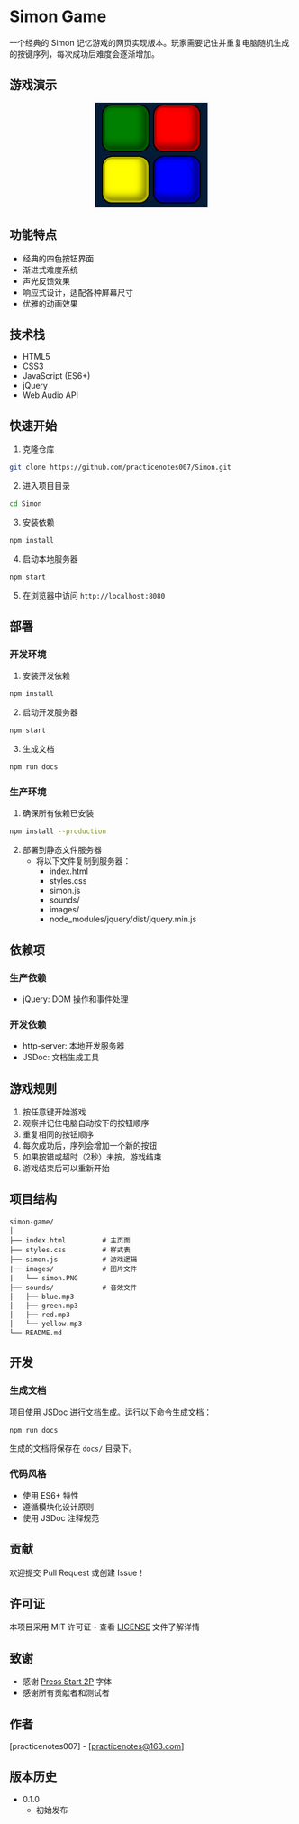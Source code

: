 # Simon Game

一个经典的 Simon 记忆游戏的网页实现版本。玩家需要记住并重复电脑随机生成的按键序列，每次成功后难度会逐渐增加。

## 游戏演示

<p align="center">
  <img src="./images/simon.PNG" width="200" alt="Simon Game Demo">
</p>

## 功能特点

- 经典的四色按钮界面
- 渐进式难度系统
- 声光反馈效果
- 响应式设计，适配各种屏幕尺寸
- 优雅的动画效果

## 技术栈

- HTML5
- CSS3
- JavaScript (ES6+)
- jQuery
- Web Audio API

## 快速开始

1. 克隆仓库
```bash
git clone https://github.com/practicenotes007/Simon.git
```

2. 进入项目目录
```bash
cd Simon
```

3. 安装依赖
```bash
npm install
```

4. 启动本地服务器
```bash
npm start
```

5. 在浏览器中访问 `http://localhost:8080`

## 部署

### 开发环境

1. 安装开发依赖
```bash
npm install
```

2. 启动开发服务器
```bash
npm start
```

3. 生成文档
```bash
npm run docs
```

### 生产环境

1. 确保所有依赖已安装
```bash
npm install --production
```

2. 部署到静态文件服务器
   - 将以下文件复制到服务器：
     - index.html
     - styles.css
     - simon.js
     - sounds/
     - images/
     - node_modules/jquery/dist/jquery.min.js

## 依赖项

### 生产依赖
- jQuery: DOM 操作和事件处理

### 开发依赖
- http-server: 本地开发服务器
- JSDoc: 文档生成工具

## 游戏规则

1. 按任意键开始游戏
2. 观察并记住电脑自动按下的按钮顺序
3. 重复相同的按钮顺序
4. 每次成功后，序列会增加一个新的按钮
5. 如果按错或超时（2秒）未按，游戏结束
6. 游戏结束后可以重新开始

## 项目结构

```
simon-game/
│
├── index.html         # 主页面
├── styles.css         # 样式表
├── simon.js           # 游戏逻辑
|── images/            # 图片文件
|   └── simon.PNG
├── sounds/            # 音效文件
│   ├── blue.mp3
│   ├── green.mp3
│   ├── red.mp3
│   └── yellow.mp3
└── README.md
```

## 开发

### 生成文档

项目使用 JSDoc 进行文档生成。运行以下命令生成文档：

```bash
npm run docs
```

生成的文档将保存在 `docs/` 目录下。

### 代码风格

- 使用 ES6+ 特性
- 遵循模块化设计原则
- 使用 JSDoc 注释规范

## 贡献

欢迎提交 Pull Request 或创建 Issue！

## 许可证

本项目采用 MIT 许可证 - 查看 [LICENSE](LICENSE) 文件了解详情

## 致谢

- 感谢 [Press Start 2P](https://fonts.google.com/specimen/Press+Start+2P) 字体
- 感谢所有贡献者和测试者

## 作者

[practicenotes007] - [practicenotes@163.com]

## 版本历史

- 0.1.0
    - 初始发布